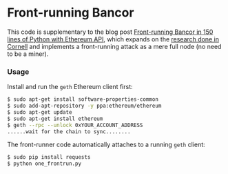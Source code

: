 # Front-running Bancor
This code is supplementary to the blog post [Front-running Bancor in 150 lines of Python with Ethereum API](https://medium.com/@ivanbogatyy/front-running-bancor-in-150-lines-of-python-with-ethereum-api-d5e2bfd0d798), which expands on the [research done in Cornell](hackingdistributed.com/2017/06/19/bancor-is-flawed/) and implements a front-running attack as a mere full node (no need to be a miner).

### Usage
Install and run the `geth` Ethereum client first:

```bash
$ sudo apt-get install software-properties-common
$ sudo add-apt-repository -y ppa:ethereum/ethereum
$ sudo apt-get update
$ sudo apt-get install ethereum
$ geth --rpc --unlock 0xYOUR_ACCOUNT_ADDRESS
......wait for the chain to sync........
```

The front-runner code automatically attaches to a running `geth` client:
```bash
$ sudo pip install requests
$ python one_frontrun.py
```
